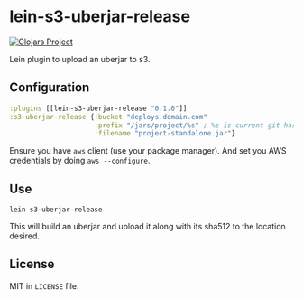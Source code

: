 # lein-s3-uberjar-release

[![Clojars Project](http://clojars.org/lein-s3-uberjar-release/latest-version.svg)](http://clojars.org/lein-s3-uberjar-release)

Lein plugin to upload an uberjar to s3.

## Configuration

```clojure
:plugins [[lein-s3-uberjar-release "0.1.0"]]
:s3-uberjar-release {:bucket "deploys.domain.com"
                     :prefix "/jars/project/%s" ; %s is current git hash
                     :filename "project-standalone.jar"}
```

Ensure you have `aws` client (use your package manager). And set you AWS credentials by doing `aws --configure`.

## Use

```
lein s3-uberjar-release
```

This will build an uberjar and upload it along with its sha512 to the location desired.

## License

MIT in `LICENSE` file.
